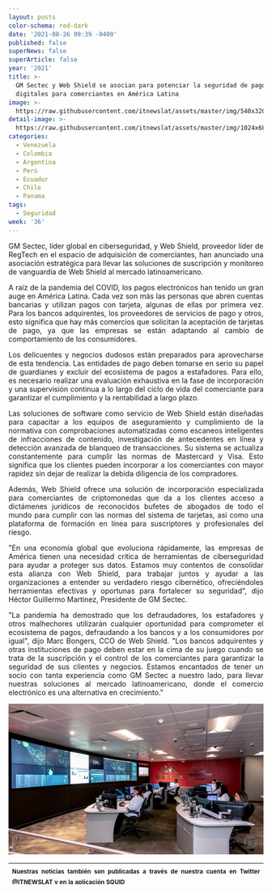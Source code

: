 ```yaml
---
layout: posts
color-schema: red-dark
date: '2021-08-26 09:39 -0400'
published: false
superNews: false
superArticle: false
year: '2021'
title: >-
  GM Sectec y Web Shield se asocian para potenciar la seguridad de pagos
  digitales para comerciantes en América Latina
image: >-
  https://raw.githubusercontent.com/itnewslat/assets/master/img/540x320/GM-Sectec-p.jpg
detail-image: >-
  https://raw.githubusercontent.com/itnewslat/assets/master/img/1024x680/GM-Sectec-g.jpg
categories:
  - Venezuela
  - Colombia
  - Argentina
  - Perú
  - Ecuador
  - Chile
  - Panama
tags:
  - Seguridad
week: '36'
---
```

<p style="text-align: justify;">GM Sectec, líder global en ciberseguridad, y Web Shield, proveedor líder de RegTech en el espacio de adquisición de comerciantes, han anunciado una asociación estratégica para llevar las soluciones de suscripción y monitoreo de vanguardia de Web Shield al mercado latinoamericano.</p>
<p style="text-align: justify;">A raíz de la pandemia del COVID, los pagos electrónicos han tenido un gran auge en América Latina. Cada vez son más las personas que abren cuentas bancarias y utilizan pagos con tarjeta, algunas de ellas por primera vez. Para los bancos adquirentes, los proveedores de servicios de pago y otros, esto significa que hay más comercios que solicitan la aceptación de tarjetas de pago, ya que las empresas se están adaptando al cambio de comportamiento de los consumidores.</p>
<p style="text-align: justify;">Los delicuentes y negocios dudosos están preparados para aprovecharse de esta tendencia. Las entidades de pago deben tomarse en serio su papel de guardianes y excluir del ecosistema de pagos a estafadores. Para ello, es necesario realizar una evaluación exhaustiva en la fase de incorporación y una supervisión continua a lo largo del ciclo de vida del comerciante para garantizar el cumplimiento y la rentabilidad a largo plazo.</p>
<p style="text-align: justify;">Las soluciones de software como servicio de Web Shield están diseñadas para capacitar a los equipos de aseguramiento y cumplimiento de la normativa con comprobaciones automatizadas como escaneos inteligentes de infracciones de contenido, investigación de antecedentes en línea y detección avanzada de blanqueo de transacciones. Su sistema se actualiza constantemente para cumplir las normas de Mastercard y Visa. Esto significa que los clientes pueden incorporar a los comerciantes con mayor rapidez sin dejar de realizar la debida diligencia de los compradores.</p>
<p style="text-align: justify;">Además, Web Shield ofrece una solución de incorporación especializada para comerciantes de criptomonedas que da a los clientes acceso a dictámenes jurídicos de reconocidos bufetes de abogados de todo el mundo para cumplir con las normas del sistema de tarjetas, así como una plataforma de formación en línea para suscriptores y profesionales del riesgo.</p>
<p style="text-align: justify;">"En una economía global que evoluciona rápidamente, las empresas de América tienen una necesidad crítica de herramientas de ciberseguridad para ayudar a proteger sus datos. Estamos muy contentos de consolidar esta alianza con Web Shield, para trabajar juntos y ayudar a las organizaciones a entender su verdadero riesgo cibernético, ofreciéndoles herramientas efectivas y oportunas para fortalecer su seguridad", dijo Héctor Guillermo Martínez, Presidente de GM Sectec.</p>
<p style="text-align: justify;">"La pandemia ha demostrado que los defraudadores, los estafadores y otros malhechores utilizarán cualquier oportunidad para comprometer el ecosistema de pagos, defraudando a los bancos y a los consumidores por igual", dijo Marc Bongers, CCO de Web Shield. "Los bancos adquirentes y otras instituciones de pago deben estar en la cima de su juego cuando se trata de la suscripción y el control de los comerciantes para garantizar la seguridad de sus clientes y negocios. Estamos encantados de tener un socio con tanta experiencia como GM Sectec a nuestro lado, para llevar nuestras soluciones al mercado latinoamericano, donde el comercio electrónico es una alternativa en crecimiento."</p>

![](https://raw.githubusercontent.com/itnewslat/assets/master/img/540x320/GM-Sectec-p.jpg)

<table style="height: 42px;" width="569">
<tbody>
<tr>
<td style="text-align: justify;"><sub><strong>Nuestras noticias también son publicadas a través de nuestra cuenta en Twitter <a href="https://twitter.com/itnewslat?lang=es">@ITNEWSLAT</a> y en la aplicación <a href="https://squidapp.co/en/">SQUID</a></strong></sub></td>
</tr>
</tbody>
</table>